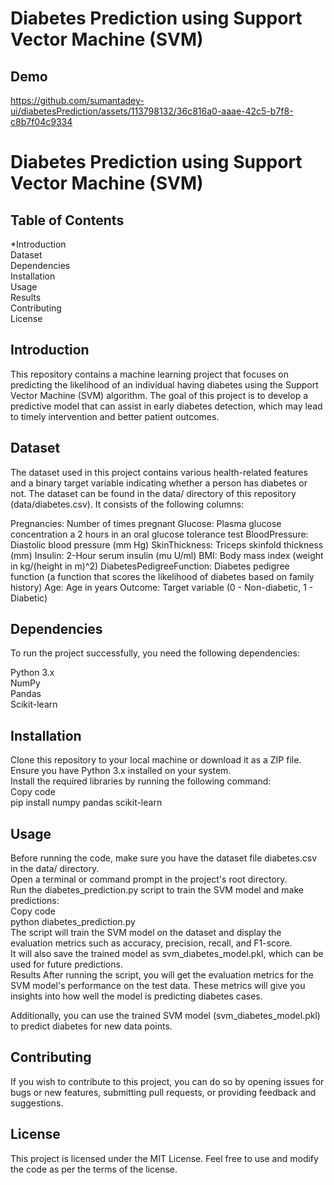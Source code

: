 # Diabetes Prediction using Support Vector Machine (SVM)
## Demo

https://github.com/sumantadey-ui/diabetesPrediction/assets/113798132/36c816a0-aaae-42c5-b7f8-c8b7f04c9334

# Diabetes Prediction using Support Vector Machine (SVM)


## Table of Contents
*Introduction <br>
Dataset<br>
Dependencies<br>
Installation<br>
Usage<br>
Results<br>
Contributing<br>
License<br>

## Introduction
This repository contains a machine learning project that focuses on predicting the likelihood of an individual having diabetes using the Support Vector Machine (SVM) algorithm. The goal of this project is to develop a predictive model that can assist in early diabetes detection, which may lead to timely intervention and better patient outcomes.

## Dataset
The dataset used in this project contains various health-related features and a binary target variable indicating whether a person has diabetes or not. The dataset can be found in the data/ directory of this repository (data/diabetes.csv). It consists of the following columns:

Pregnancies: Number of times pregnant
Glucose: Plasma glucose concentration a 2 hours in an oral glucose tolerance test
BloodPressure: Diastolic blood pressure (mm Hg)
SkinThickness: Triceps skinfold thickness (mm)
Insulin: 2-Hour serum insulin (mu U/ml)
BMI: Body mass index (weight in kg/(height in m)^2)
DiabetesPedigreeFunction: Diabetes pedigree function (a function that scores the likelihood of diabetes based on family history)
Age: Age in years
Outcome: Target variable (0 - Non-diabetic, 1 - Diabetic)

## Dependencies
To run the project successfully, you need the following dependencies:

Python 3.x<br>
NumPy<br>
Pandas<br>
Scikit-learn<br>
## Installation<br>
Clone this repository to your local machine or download it as a ZIP file.<br>
Ensure you have Python 3.x installed on your system.<br>
Install the required libraries by running the following command:<br>
Copy code<br>
pip install numpy pandas scikit-learn<br>
## Usage
Before running the code, make sure you have the dataset file diabetes.csv in the data/ directory.<br>
Open a terminal or command prompt in the project's root directory.<br>
Run the diabetes_prediction.py script to train the SVM model and make predictions:<br>
Copy code<br>
python diabetes_prediction.py<br>
The script will train the SVM model on the dataset and display the evaluation metrics such as accuracy, precision, recall, and F1-score.<br>
It will also save the trained model as svm_diabetes_model.pkl, which can be used for future predictions.<br>
Results
After running the script, you will get the evaluation metrics for the SVM model's performance on the test data. These metrics will give you insights into how well the model is predicting diabetes cases.

Additionally, you can use the trained SVM model (svm_diabetes_model.pkl) to predict diabetes for new data points.

## Contributing
If you wish to contribute to this project, you can do so by opening issues for bugs or new features, submitting pull requests, or providing feedback and suggestions.

## License
This project is licensed under the MIT License. Feel free to use and modify the code as per the terms of the license.
